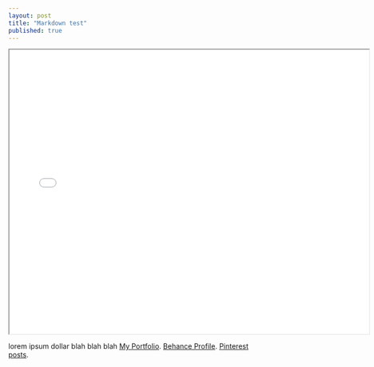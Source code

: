```yaml
---
layout: post
title: "Markdown test"
published: true
---
```


<iframe src="/external/angularjs/index.html" width="720" height="570" style="display:block; margin: 0 auto;">&nbsp;</iframe>

lorem ipsum dollar blah blah blah 
 [My Portfolio](http://www.ariunbolor.org).
 [Behance Profile](http://www.behance.net/ariunbolor).
 [Pinterest posts](http://www.pinterest.com/ariunbolor).
